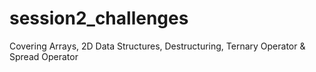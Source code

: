 # session2_challenges
Covering Arrays, 2D Data Structures, Destructuring, Ternary Operator &amp; Spread Operator
